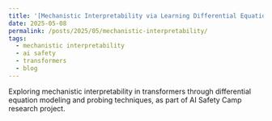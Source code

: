 ```yaml
---
title: '[Mechanistic Interpretability via Learning Differential Equations](https://www.lesswrong.com/posts/qdxNsbY5kYNqcgzFb/mechanistic-interpretability-via-learning-differential)'
date: 2025-05-08
permalink: /posts/2025/05/mechanistic-interpretability/
tags:
  - mechanistic interpretability
  - ai safety
  - transformers
  - blog
---
```


Exploring mechanistic interpretability in transformers through differential equation modeling and probing techniques, as part of AI Safety Camp research project.
